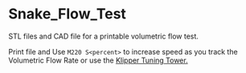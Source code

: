 # Snake_Flow_Test

STL files and CAD file for a printable volumetric flow test.  

Print file and Use `M220 S<percent>` to increase speed as you track the Volumetric Flow Rate or use the [Klipper Tuning Tower.](https://github.com/Klipper3d/klipper/blob/master/docs/G-Codes.md#tuning_tower)
